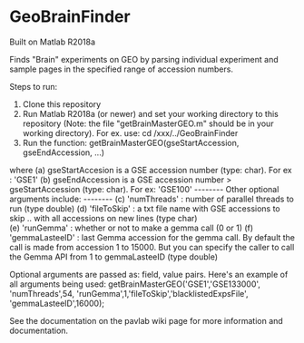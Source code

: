 # GeoBrainFinder
Built on Matlab R2018a 

Finds "Brain" experiments on GEO by parsing individual experiment and sample pages in the specified range of accession numbers. 


Steps to run: 
1) Clone this repository
2) Run Matlab R2018a (or newer) and set your working directory to this repository (Note: the file "getBrainMasterGEO.m" should be in your working directory). For ex. use: cd /xxx/../GeoBrainFinder
3) Run the function: getBrainMasterGEO(gseStartAccession, gseEndAccession, ...) 

where
(a) gseStartAccesion is a GSE accession number (type: char). For ex : 'GSE1'
(b) gseEndAccession is a GSE accession number > gseStartAccession (type: char). For ex: 'GSE100'
--------   Other optional arguments include:  --------
(c) 'numThreads' : number of parallel threads to run (type double)
(d) 'fileToSkip' : a txt file name with GSE accessions to skip .. with all accessions on new lines (type char)  
(e) 'runGemma' : whether or not to make a gemma call (0 or 1)
(f) 'gemmaLasteeID' : last Gemma accession for the gemma call. By default the call is made from accession 1 to 15000. But you can specify the caller to call the Gemma API from 1 to gemmaLasteeID (type double)

Optional arguments are passed as: field, value pairs. 
Here's an example of all arguments being used: 
getBrainMasterGEO('GSE1','GSE133000', 'numThreads',54, 'runGemma',1,'fileToSkip','blacklistedExpsFile', 'gemmaLasteeID',16000); 

See the documentation on the pavlab wiki page for more information and documentation. 
